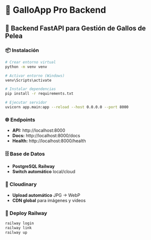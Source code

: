 # 🐓 GalloApp Pro Backend

## 🚀 Backend FastAPI para Gestión de Gallos de Pelea

### 📦 Instalación

```bash
# Crear entorno virtual
python -m venv venv

# Activar entorno (Windows)
venv\Scripts\activate

# Instalar dependencias
pip install -r requirements.txt

# Ejecutar servidor
uvicorn app.main:app --reload --host 0.0.0.0 --port 8000
```

### 🌐 Endpoints

- **API:** http://localhost:8000
- **Docs:** http://localhost:8000/docs
- **Health:** http://localhost:8000/health

### 🗄️ Base de Datos

- **PostgreSQL Railway**
- **Switch automático** local/cloud

### 📸 Cloudinary

- **Upload automático** JPG → WebP
- **CDN global** para imágenes y videos

### 🚂 Deploy Railway

```bash
railway login
railway link
railway up
```
